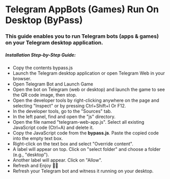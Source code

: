 
# Telegram AppBots (Games) Run On Desktop (ByPass)

### This guide  enables you to run Telegram bots (apps & games) on your Telegram desktop application.

##### Installation Step-by-Step Guide:

- Copy the contents bypass.js
- Launch the Telegram desktop application or open Telegram Web in your browser.
- Open Telegram Bot and Launch Game
- Open the bot on Telegram (web or desktop) and launch the game to see the QR code image, then stop.
- Open the developer tools by right-clicking anywhere on the page and selecting "Inspect" or by pressing Ctrl+Shift+I Or F12.
- In the developer tools, go to the "Sources" tab.
- In the left panel, find and open the "js" directory.
- Open the file named "telegram-web-app.js". Select all existing JavaScript code (Ctrl+A) and delete it.
- Copy the JavaScript code from the **bypass.js**. Paste the copied code into the empty text box.
- Right-click on the text box and select "Override content".
- A label will appear on top. Click on "select folder" and choose a folder (e.g., "desktop"). 
- Another label will appear. Click on "Allow".
- Refresh and Enjoy 🌟🌟
- Refresh your Telegram bot and witness it running on your desktop.

